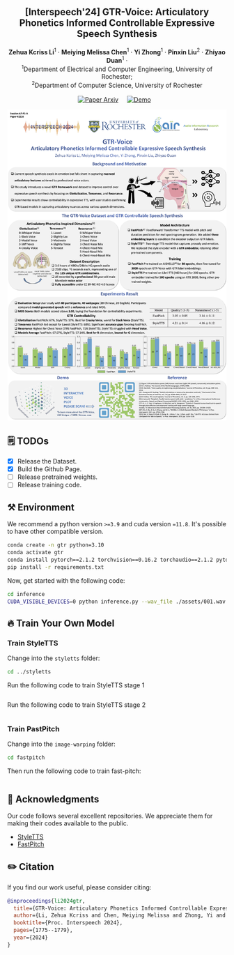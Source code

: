 <p align="center">

  <h2 align="center">[Interspeech'24] GTR-Voice: Articulatory Phonetics Informed Controllable Expressive Speech Synthesis </h2>
  <p align="center">
    <strong>Zehua Kcriss Li</strong></a><sup>1</sup>
    · 
    <strong>Meiying Melissa Chen</strong></a><sup>1</sup>
    · 
    <strong>Yi Zhong</strong></a><sup>1</sup>
    ·
    <strong>Pinxin Liu</strong></a><sup>2</sup>
    ·
    <strong>Zhiyao Duan</strong></a><sup>1</sup>
    ·
    <br>
    <sup>1</sup>Department of Electrical and Computer Engineering, University of Rochester; 
    <br>
    <sup>2</sup>Department of Computer Science, University of Rochester
    <br>
    </br>
        <a href="https://arxiv.org/pdf/2406.10514v1">
        <img src='https://img.shields.io/badge/arXiv-red' alt='Paper Arxiv'></a> &nbsp; &nbsp; 
        <a href='https://demo.gtr-voice.com/'>
        <img src='https://img.shields.io/badge/Project_Page-green' alt='Demo'></a> &nbsp;&nbsp;

  </p>
    </p>
<div align="center">
  <img src="./assets/gtr_poster.png" alt="GTR-Voice"></a>
</div>

## 🗒 TODOs
- [x] Release the Dataset.
- [x] Build the Github Page.
- [ ] Release pretrained weights.
- [ ] Release training code.

## ⚒️ Environment
We recommend a python version ```>=3.9``` and cuda version ```=11.8```. It's possible to have other compatible version.

```bash
conda create -n gtr python=3.10
conda activate gtr
conda install pytorch==2.1.2 torchvision==0.16.2 torchaudio==2.1.2 pytorch-cuda=11.8 -c pytorch -c nvidia
pip install -r requirements.txt
```

Now, get started with the following code:

```bash
cd inference
CUDA_VISIBLE_DEVICES=0 python inference.py --wav_file ./assets/001.wav --init_frame ./assets/001.png
```

## 🔥 Train Your Own Model


### Train StyleTTS
Change into the ```styletts``` folder:

```bash
cd ../styletts
```

Run the following code to train StyleTTS stage 1

```bash

```

Run the following code to train StyleTTS stage 2
  
```bash

```


### Train PastPitch
Change into the ```image-warping``` folder:

```bash
cd fastpitch
```

Then run the following code to train fast-pitch:

```bash 

```



## 🙏 Acknowledgments

Our code follows several excellent repositories. We appreciate them for making their codes available to the public.
* [StyleTTS](https://github.com/yl4579/StyleTTS)
* [FastPitch](https://github.com/NVIDIA/DeepLearningExamples/tree/master/PyTorch/SpeechSynthesis/FastPitch)


## ✏️ Citation
If you find our work useful, please consider citing:
```BibTeX
@inproceedings{li2024gtr,
  title={GTR-Voice: Articulatory Phonetics Informed Controllable Expressive Speech Synthesis},
  author={Li, Zehua Kcriss and Chen, Meiying Melissa and Zhong, Yi and Liu, Pinxin and Duan, Zhiyao},
  booktitle={Proc. Interspeech 2024},
  pages={1775--1779},
  year={2024}
}
```



